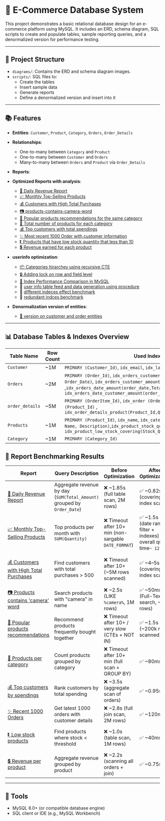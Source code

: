  # 🛒 E-Commerce Database System

This project demonstrates a basic relational database design for an e-commerce platform using MySQL. It includes an ERD, schema diagram, SQL scripts to create and populate tables, sample reporting queries, and a denormalized version for performance testing.

---

## 📌 Project Structure

- `diagrams/`: Contains the ERD and schema diagram images.
- `scripts/`: SQL files to:
  - Create the tables
  - Insert sample data
  - Generate reports
  - Define a denormalized version and insert into it

---

## 📚 Features

- **Entities**: `Customer`, `Product`, `Category`, `Orders`, `Order_Details`
- **Relationships**:
  - One-to-many between `Category` and `Product`
  - One-to-many between `Customer` and `Orders`
  - Many-to-many between `Orders` and `Product` via `Order_Details`
- **Reports**:
  
  

- **Optimized Reports with analysis**:
  - [📅 Daily Revenue Report](scripts/reports/1-daily-revenue.md)
  - [📈 Monthly Top-Selling Products](scripts/reports/2-monthly-top-products.md)
  - [💰 Customers with High Total Purchases](scripts/reports/3-high-value-customers.md)
  - [📷 products-contains-camera-word](scripts/reports/4-products-contains-camera-word.md)
  - [🧩 Popular products recommendations for the same category](scripts/reports/5-popular-products-recommendations.md)
  - [🔢 Total number of products for each category](scripts/reports/8-products-foreach-category.md)
  - [💰 Top customers with total spendings](scripts/reports/9-customers-ordered-by-total-spendings.md)
  - [✨ Most recent 1000 Order with customer information](scripts/reports/10-recent-1000-order-with-customer-info.md)
  - [⏬ Products that have low stock quantity that less than 10](scripts/reports/11-products-have-low-stock-quantity.md)
  - [💲 Revenue earned for each product ](scripts/reports/12-revenue-earned-for-each-product.md)
  
- **userinfo optimization**:
  - [📦 Categories hirarchey using recursive CTE](scripts/reports/6-display-all-categories-recursive.md)
  - [🔒 Adding lock on row and field level](scripts/reports/7-lock-field-quantity-update-by-Id.md)
  - [📅 Index Performance Comparison in MySQL](benchmark/index-effect-examples.md)
  - 🔄 [ user info table feed and data generation using procedure](benchmark/scripts/userinfo-feed-procedure.sql)
  - 🐌 [ different indeces effect benchmark](benchmark/scripts/different-indeces-benchmark.sql)
  - 🧠 [ redundant indces benchmark](benchmark/redundant-indeces.md)
- **Denormalization version of entities**:
  -  [🔧 version on customer and order entities ](scripts/denormalized-tables/8.Customer_Order_Denormalized-Script.md)
---


## 📊 Database Tables & Indexes Overview

| Table Name   | Row Count | Used Indexes |
|--------------|-----------|--------------|
| `Customer`  | ~1M     | `PRIMARY (Customer_Id)`, `idx_email`, `idx_lastname` |
| `Orders`     | ~2M       | `PRIMARY (Order_Id)`, `idx_orders_customer_date (Customer_Id, Order_Date)`, `idx_orders_customer_amount(Customer_Id,Total_Amount)` ,`idx_orders_date_amount(order_date,Total_Amount)` , `idx_orders_date_customer_amount(order_date,Customer_Id,Total_Amount)`|
| `order_details`| ~5M       | `PRIMARY (OrderItem_Id)`, `idx_order (Order_Id)`, `idx_product (Product_Id)` , `idx_order_details_product(Product_Id,Quantity,Unit_Price)` |
| `Products`   | ~1M       | `PRIMARY (Product_Id)`, `idx_name`, `idx_category`, `ft_name_desc (FULLTEXT Name, Description)`,`idx_product_stock_quantity` , `idx_product_low_stock_covering(Stock_Quantity,Name ,Price)` |
| `Category` | ~1M       | `PRIMARY (Category_Id)` |



## 🚀 Report Benchmarking Results

| Report                                                                 | Query Description | Before Optimization | After Optimization | Optimization Technique |
|------------------------------------------------------------------------|------------------|---------------------|--------------------|------------------------|
| [📅 Daily Revenue Report](scripts/reports/1-daily-revenue.md)          | Aggregate revenue by day (`SUM(Total_Amount)` grouped by `Order_Date`) | ❌ ~1.85s (full table scan, 2M rows) | ✅ ~0.82s (covering index scan) | Composite covering index `(Order_Date, Total_Amount)` |
| [📈 Monthly Top-Selling Products](scripts/reports/2-monthly-top-products.md) | Top products per month with `SUM(Quantity)` | ❌ Timeout after 10+ min (non-sargable `DATE_FORMAT`) | ✅ ~1.5s (date range filter + indexes) overall query time`~ 12 sec` | Replaced `DATE_FORMAT` with range filter + composite indexes |
| [💰 Customers with High Total Purchases](scripts/reports/3-high-value-customers.md) | Find customers with total purchases > 500 | ❌ Timeout after 10+ (~5M rows scanned) | ✅ ~4–5s (covering index scan) | Pre-aggregated `Orders.Total_Amount` + composite index `(Order_Date, Customer_Id, Total_Amount)` |
| [📷 Products contains 'camera' word](scripts/reports/4-products-contains-camera-word.md) | Search products with "camera" in name | ❌ ~2.5s (LIKE `%camera%`, 1M rows) | ✅ ~50ms (Full-Text search, ~5k rows) | Full-text index + `MATCH ... AGAINST` |
| [🧩 Popular products recommendations](scripts/reports/5-popular-products-recommendations.md) | Recommend products frequently bought together | ❌ Timeout after 10+ / very slow (CTEs + NOT IN) | ✅ ~1.5s (~200k rows scanned) | Query rewrite (`NOT EXISTS` instead of `NOT IN`) + indexing |
| [🔢 Products per category](scripts/reports/8-products-foreach-category.md) | Count products grouped by category | ❌ Timeout after 10+ min (full scan + GROUP BY) | ✅ ~80ms | Index on `Category_Id` + optimized GROUP BY |
| [💰 Top customers by spendings](scripts/reports/9-customers-ordered-by-total-spendings.md) | Rank customers by total spending | ❌ ~3.5s (aggregate scan of orders) | ✅ ~0.95s | Composite index `(Customer_Id, Total_Amount)` + LIMIT |
| [✨ Recent 1000 Orders](scripts/reports/10-recent-1000-order-with-customer-info.md) | Get latest 1000 orders with customer details | ❌ ~2.8s (full join scan, 2M rows) | ✅ ~120ms | Index on `Order_Date DESC` + JOIN optimization + LIMIT |
| [⏬ Low stock products](scripts/reports/11-products-have-low-stock-quantity.md) | Find products where stock < threshold | ❌ ~1.0s (table scan, 1M rows) | ✅ ~40ms | Index on `Stock_Quantity` + selective WHERE clause |
| [💲 Revenue per product](scripts/reports/12-revenue-earned-for-each-product.md) | Aggregate revenue grouped by product | ❌ ~2.2s (scanning all orders + join) | ✅ ~0.75s | Index on `Product_Id` + pre-aggregated revenue |

---
## 💾 Tools

- MySQL 8.0+ (or compatible database engine)
- SQL client or IDE (e.g., MySQL Workbench)


